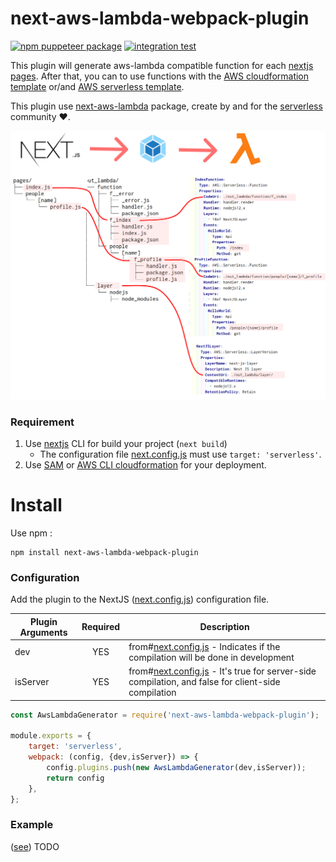 # next-aws-lambda-webpack-plugin

[![npm puppeteer package](https://img.shields.io/npm/v/next-aws-lambda-webpack-plugin.svg)](https://www.npmjs.com/package/next-aws-lambda-webpack-plugin)
[![integration test](https://github.com/vincent-herlemont/next-aws-lambda-webpack-plugin/workflows/integration%20test/badge.svg?branch=master)](https://github.com/vincent-herlemont/next-aws-lambda-webpack-plugin/actions?query=workflow%3A%22integration+test%22)

This plugin will generate aws-lambda compatible function for each [nextjs pages](https://nextjs.org/docs/basic-features/pages). 
After that, you can to use functions with the [AWS cloudformation template](https://aws.amazon.com/cloudformation/resources/templates/) or/and [AWS serverless template](https://docs.aws.amazon.com/serverless-application-model/latest/developerguide/what-is-sam.html).

This plugin use [next-aws-lambda](https://github.com/danielcondemarin/serverless-next.js/tree/master/packages/next-aws-lambda) package,
 create by and for the [serverless](https://serverless.com/) community :heart:.

[![next-aws-lambda-webpack-plugin](./assets/next-aws-lambda-webpack-plugin.png)](https://www.npmjs.com/package/next-aws-lambda-webpack-plugin)


### Requirement

1. Use [nextjs](https://nextjs.org/docs/getting-started) CLI for build your project (`next build`)
    * The configuration file [next.config.js](https://nextjs.org/docs/api-reference/next.config.js/build-target) must use `target: 'serverless'`.
2. Use [SAM](https://docs.aws.amazon.com/serverless-application-model/latest/developerguide/what-is-sam.html) or [AWS CLI cloudformation](https://docs.aws.amazon.com/cli/latest/reference/cloudformation/index.html) for your deployment. 

# Install

Use npm :
```
npm install next-aws-lambda-webpack-plugin
```

### Configuration

Add the plugin to the NextJS ([next.config.js](https://nextjs.org/docs/api-reference/next.config.js/custom-webpack-config)) configuration file.

| Plugin Arguments    |Required       |Description|
| ------------------- |:-------------:|-----------|
| dev                 | YES           | from#[next.config.js](https://nextjs.org/docs/api-reference/next.config.js/custom-webpack-config) - Indicates if the compilation will be done in development         |
| isServer            | YES           | from#[next.config.js](https://nextjs.org/docs/api-reference/next.config.js/custom-webpack-config) - It's true for server-side compilation, and false for client-side compilation          |

```Javascript
const AwsLambdaGenerator = require('next-aws-lambda-webpack-plugin');

module.exports = {
    target: 'serverless',
    webpack: (config, {dev,isServer}) => {
        config.plugins.push(new AwsLambdaGenerator(dev,isServer));
        return config
    },
};
```


### Example


([see](https://github.com/vincent-herlemont/next-aws-lambda-webpack-plugin/tree/master/example)) TODO
